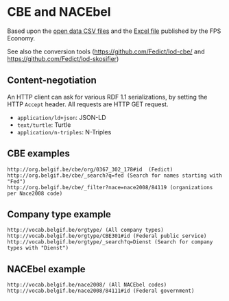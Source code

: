 # CBE and NACEbel

Based upon the [open data CSV files](https://kbopub.economie.fgov.be/kbo-open-data/login?lang=en) 
and the [Excel file](http://statbel.fgov.be/nl/statistieken/gegevensinzameling/nomenclaturen/nacebel/) 
published by the FPS Economy.

See also the conversion tools
(https://github.com/Fedict/lod-cbe/ and https://github.com/Fedict/lod-skosifier)


## Content-negotiation

An HTTP client can ask for various  RDF 1.1 serializations, by setting the HTTP `Accept` header.
All requests are HTTP GET request.

  * `application/ld+json`: JSON-LD
  * `text/turtle`: Turtle
  * `application/n-triples`: N-Triples


## CBE examples

```
http://org.belgif.be/cbe/org/0367_302_178#id  (Fedict)
http://org.belgif.be/cbe/_search?q=fed (Search for names starting with "Fed")
http://org.belgif.be/cbe/_filter?nace=nace2008/84119 (organizations per Nace2008 code)
```

## Company type example
```
http://vocab.belgif.be/orgtype/ (All company types)
http://vocab.belgif.be/orgtype/CBE301#id (Federal public service)
http://vocab.belgif.be/orgtype/_search?q=Dienst (Search for company types with "Dienst")
```


## NACEbel example

```
http://vocab.belgif.be/nace2008/ (All NACEbel codes)
http://vocab.belgif.be/nace2008/84111#id (Federal government)
```

